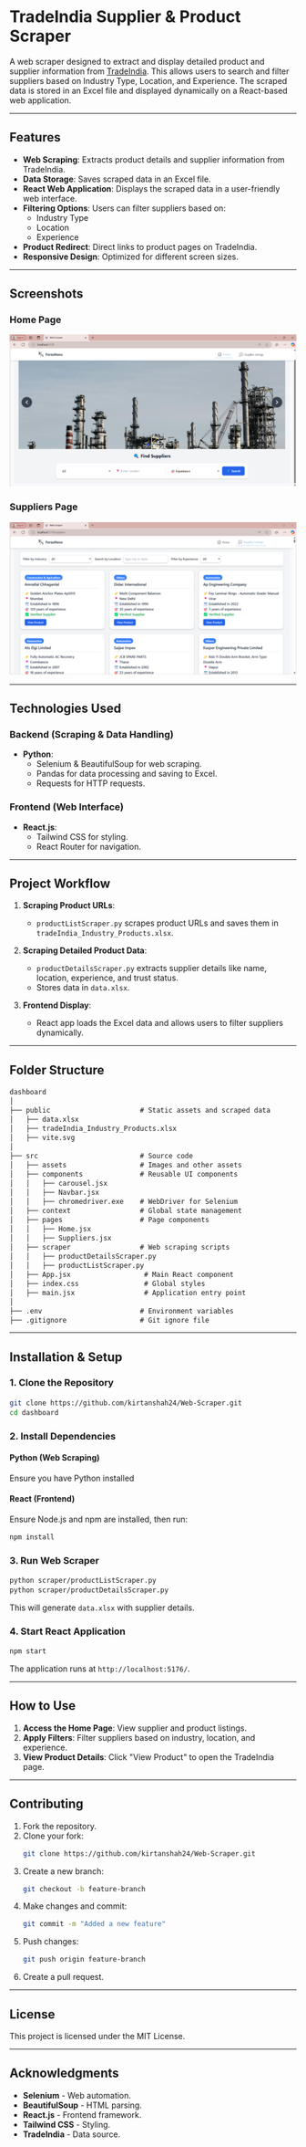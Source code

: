 # TradeIndia Supplier & Product Scraper

A web scraper designed to extract and display detailed product and supplier information from [TradeIndia](https://www.tradeindia.com/). This allows users to search and filter suppliers based on Industry Type, Location, and Experience. The scraped data is stored in an Excel file and displayed dynamically on a React-based web application.

---

## Features

- **Web Scraping**: Extracts product details and supplier information from TradeIndia.
- **Data Storage**: Saves scraped data in an Excel file.
- **React Web Application**: Displays the scraped data in a user-friendly web interface.
- **Filtering Options**: Users can filter suppliers based on:
  - Industry Type
  - Location
  - Experience
- **Product Redirect**: Direct links to product pages on TradeIndia.
- **Responsive Design**: Optimized for different screen sizes.

---
## Screenshots

### **Home Page**
![Home Page](src/assets/homePage.png)

### **Suppliers Page**
![Suppliers Page](src/assets/suppliersPage.png)

---

## Technologies Used

### Backend (Scraping & Data Handling)
- **Python**:
  - Selenium & BeautifulSoup for web scraping.
  - Pandas for data processing and saving to Excel.
  - Requests for HTTP requests.

### Frontend (Web Interface)
- **React.js**:
  - Tailwind CSS for styling.
  - React Router for navigation.

---

## Project Workflow

1. **Scraping Product URLs**:
   - `productListScraper.py` scrapes product URLs and saves them in `tradeIndia_Industry_Products.xlsx`.

2. **Scraping Detailed Product Data**:
   - `productDetailsScraper.py` extracts supplier details like name, location, experience, and trust status.
   - Stores data in `data.xlsx`.

3. **Frontend Display**:
   - React app loads the Excel data and allows users to filter suppliers dynamically.

---

## Folder Structure

```
dashboard
│
├── public                      # Static assets and scraped data
│   ├── data.xlsx
│   ├── tradeIndia_Industry_Products.xlsx
│   ├── vite.svg
│
├── src                         # Source code
│   ├── assets                  # Images and other assets
│   ├── components              # Reusable UI components
│   │   ├── carousel.jsx
│   │   ├── Navbar.jsx
│   │   ├── chromedriver.exe    # WebDriver for Selenium
│   ├── context                 # Global state management
│   ├── pages                   # Page components
│   │   ├── Home.jsx
│   │   ├── Suppliers.jsx
│   ├── scraper                 # Web scraping scripts
│   │   ├── productDetailsScraper.py
│   │   ├── productListScraper.py
│   ├── App.jsx                  # Main React component
│   ├── index.css                # Global styles
│   ├── main.jsx                 # Application entry point
│
├── .env                        # Environment variables
├── .gitignore                  # Git ignore file
```

---

## Installation & Setup

### 1. Clone the Repository
```bash
git clone https://github.com/kirtanshah24/Web-Scraper.git
cd dashboard
```

### 2. Install Dependencies
#### Python (Web Scraping)
Ensure you have Python installed


#### React (Frontend)
Ensure Node.js and npm are installed, then run:
```bash
npm install
```

### 3. Run Web Scraper
```bash
python scraper/productListScraper.py
python scraper/productDetailsScraper.py
```
This will generate `data.xlsx` with supplier details.

### 4. Start React Application
```bash
npm start
```
The application runs at `http://localhost:5176/`.

---

## How to Use

1. **Access the Home Page**: View supplier and product listings.
2. **Apply Filters**: Filter suppliers based on industry, location, and experience.
3. **View Product Details**: Click "View Product" to open the TradeIndia page.

---

## Contributing

1. Fork the repository.
2. Clone your fork:
   ```bash
   git clone https://github.com/kirtanshah24/Web-Scraper.git
   ```
3. Create a new branch:
   ```bash
   git checkout -b feature-branch
   ```
4. Make changes and commit:
   ```bash
   git commit -m "Added a new feature"
   ```
5. Push changes:
   ```bash
   git push origin feature-branch
   ```
6. Create a pull request.

---

## License

This project is licensed under the MIT License.

---

## Acknowledgments

- **Selenium** - Web automation.
- **BeautifulSoup** - HTML parsing.
- **React.js** - Frontend framework.
- **Tailwind CSS** - Styling.
- **TradeIndia** - Data source.

